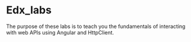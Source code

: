 # Edx_labs
The purpose of these labs is to teach you the fundamentals of interacting with web APIs using Angular and HttpClient.
